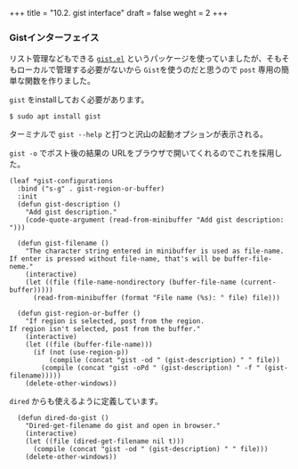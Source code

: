 +++
title = "10.2. gist interface"
draft = false
weght = 2
+++

### Gistインターフェイス
リスト管理などもできる [`gist.el`](https://github.com/defunkt/gist.el) というパッケージを使っていましたが、そもそもローカルで管理する必要がないから `Gist`を使うのだと思うので `post` 専用の簡単な関数を作りました。

`gist` をinstallしておく必要があります。

```shellsession 
$ sudo apt install gist
```
ターミナルで `gist --help` と打つと沢山の起動オプションが表示される。

`gist -o` でポスト後の結果の URLをブラウザで開いてくれるのでこれを採用した。

```elisp
(leaf *gist-configurations
  :bind ("s-g" . gist-region-or-buffer)
  :init
  (defun gist-description ()
	"Add gist description."
	(code-quote-argument (read-from-minibuffer "Add gist description: ")))

  (defun gist-filename ()
	"The character string entered in minibuffer is used as file-name.
If enter is pressed without file-name, that's will be buffer-file-neme."
	(interactive)
	(let ((file (file-name-nondirectory (buffer-file-name (current-buffer)))))
	  (read-from-minibuffer (format "File name (%s): " file) file)))

  (defun gist-region-or-buffer ()
	"If region is selected, post from the region.
If region isn't selected, post from the buffer."
	(interactive)
	(let ((file (buffer-file-name)))
	  (if (not (use-region-p))
		  (compile (concat "gist -od " (gist-description) " " file))
		(compile (concat "gist -oPd " (gist-description) " -f " (gist-filename)))))
	(delete-other-windows))
```
`dired` からも使えるように定義しています。

```elisp
  (defun dired-do-gist ()
	"Dired-get-filename do gist and open in browser."
	(interactive)
	(let ((file (dired-get-filename nil t)))
	  (compile (concat "gist -od " (gist-description) " " file)))
	(delete-other-windows))
```
